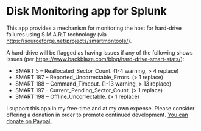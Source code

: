 # Disk Monitoring app for Splunk

This app provides a mechanism for monitoring the host for hard-drive failures using S.M.A.R.T technology (via https://sourceforge.net/projects/smartmontools/).

A hard-drive will be flagged as having issues if any of the following shows issues (per https://www.backblaze.com/blog/hard-drive-smart-stats/):

* SMART 5 – Reallocated_Sector_Count. (1-4 warning, > 4 replace)
* SMART 187 – Reported_Uncorrectable_Errors. (> 1 replace)
* SMART 188 – Command_Timeout. (1-13 warning, > 13 replace)
* SMART 197 – Current_Pending_Sector_Count. (> 1 replace)
* SMART 198 – Offline_Uncorrectable. (> 1 replace)

I support this app in my free-time and at my own expense. Please consider offering a donation in order to promote continued development. [You can donate on Paypal.](https://www.paypal.com/donate?business=MQSKTS3W7LUTY&item_name=Support+continued+development+of+Splunk+apps&currency_code=USD)
